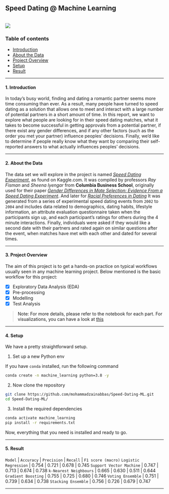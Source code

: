 ## Speed Dating @ Machine Learning

</br>

<div>
  <a href="https://open.vscode.dev/mohammadzainabbas/Speed-Dating-ML" target="_blank" style="cursor: pointer;"> 
    <img src="https://open.vscode.dev/badges/open-in-vscode.svg" style="cursor: pointer;"/>
  </a>
</div>

### Table of contents

- [Introduction](#introduction)
- [About the Data](#about-the-data)
- [Project Overview](#project-overview)
- [Setup](#setup)
- [Result](#result)

---

<a id="introduction" />

#### 1. Introduction

In today’s busy world, finding and dating a romantic partner seems more time consuming than ever. As a result, many people have turned to speed dating as a solution that allows one to meet and interact with a large number of potential partners in a short amount of time. In this report, we want to explore what people are looking for in their speed dating matches, what it takes to become successful in getting approvals from a potential partner, if there exist any gender differences, and if any other factors (such as the order you met your partner) influence peoples’ decisions. Finally, we’d like to determine if people really know what they want by comparing their self-reported answers to what actually influences peoples’ decisions.

---

<a id="about-the-data" />

#### 2. About the Data

The data set we will explore in the project is named [_Speed Dating Experiment_](https://www.kaggle.com/datasets/annavictoria/speed-dating-experiment), as found on Kaggle.com. It was compiled by professors _Ray Fisman_ and _Sheena Iyengar_ from __Columbia Business School__, originally used for their paper [_Gender Differences in Mate Selection: Evidence From a Speed Dating Experiment_](http://www.stat.columbia.edu/~gelman/stuff_for_blog/sheena.pdf). And later for [_Racial Preferences in Dating_](https://www.mit.edu/~6.s085/papers/racialPreferences.pdf) It was generated from a series of experimental speed dating events from `2002` to `2004` and includes data related to demographics, dating habits, lifestyle information, an attribute evaluation questionnaire taken when the participants sign up, and each participant’s ratings for others during the 4 minute interactions. Finally, individuals were asked if they would like a second date with their partners and rated again on similar questions after the event, when matches have met with each other and dated for several times.

---

<a id="project-overview" />

#### 3. Project Overview

The aim of this project is to get a hands-on practice on typical workflows usually seen in any machine learning project. Below mentioned is the basic workflow for this project:

- [x] Exploratory Data Analysis (EDA)
- [x] Pre-processing
- [x] Modelling
- [x] Test Analysis

> Note: For more details, please refer to the notebook for each part. For visualizations, you can have a look at [this](https://www.python-graph-gallery.com/)

---

<a id="setup" />

#### 4. Setup

We have a pretty straightforward setup. 

1. Set up a new Python env

If you have `conda` installed, run the following command

```bash
conda create -n machine_learning python=3.8 -y
```

2. Now clone the repository

```bash
git clone https://github.com/mohammadzainabbas/Speed-Dating-ML.git
cd Speed-Dating-ML/
```

3. Install the required dependencies

```bash
conda activate machine_learning
pip install -r requirements.txt
```

Now, everything that you need is installed and ready to go.

---

<a id="result" />

#### 5. Result

`Model` | `Accuracy` | `Precision` | `Recall` | `F1 score (macro)`
`Logistic Regression` | 0.754 | 0.721 | 0.678 | 0.745 
`Support Vector Machine` | 0.747 | 0.713 | 0.674 | 0.738 
`k-Nearest Neighbours` | 0.665 | 0.630 | 0.511 | 0.644
`Gradient Boosting` | 0.755 | 0.725 | 0.680 | 0.746
`Voting Ensemble` | 0.751 | 0.739 | 0.634 | 0.738
`Stacking Ensemble` | 0.756 | 0.726 | 0.679 | 0.747

---
